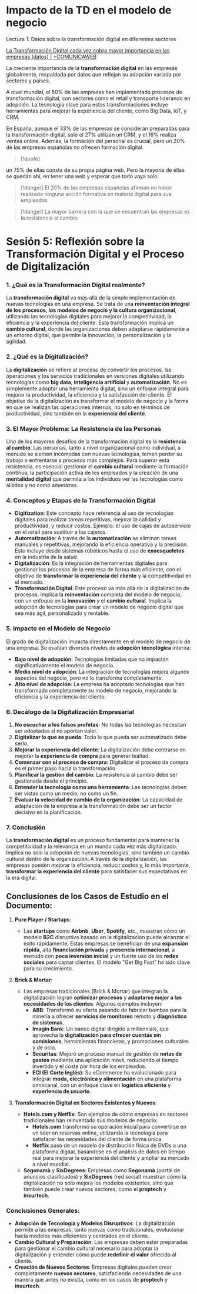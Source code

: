 # Impacto de la TD en el modelo de negocio

Lectura 1: Datos sobre la transformación digital en diferentes sectores

[La Transformación Digital cada vez cobra mayor importancia en las empresas (datos) | +COMUNICAWEB](https://comunica-web.com/blog/marketing-digital/transformacion-digital-datos/)

La creciente importancia de la **transformación digital** en las empresas globalmente, respaldada por datos que reflejan su adopción variada por sectores y países. 

A nivel mundial, el 50% de las empresas han implementado procesos de transformación digital, con sectores como el retail y transporte liderando en adopción. La tecnología clave para estas transformaciones incluye herramientas para mejorar la experiencia del cliente, como Big Data, IoT, y CRM. 

En España, aunque el 33% de las empresas se consideran preparadas para la transformación digital, solo el 27% utilizan un CRM, y el 16% realiza ventas online. Además, la formación del personal es crucial, pero un 20% de las empresas españolas no ofrecen formación digital.

>[!quote]
>
un 75% de ellas consta de su propia página web. Pero la mayoría de ellas se quedan ahí, en tener una web y esperar que todo vaya solo.

> [!danger]
> El 20% de las empresas españolas afirman no haber realizado ninguna acción formativa en materia digital para sus empleados

>[!danger]
>La mayor barrera con la que se encuentran las empresas es la resistencia al cambio


# **Sesión 5: Reflexión sobre la Transformación Digital y el Proceso de Digitalización**

### 1. **¿Qué es la Transformación Digital realmente?**

La **transformación digital** va más allá de la simple implementación de nuevas tecnologías en una empresa. Se trata de una **reinventación integral de los procesos, los modelos de negocio y la cultura organizacional**, utilizando las tecnologías digitales para mejorar la competitividad, la eficiencia y la experiencia del cliente. Esta transformación implica un **cambio cultural**, donde las organizaciones deben adaptarse rápidamente a un entorno digital, que permite la innovación, la personalización y la agilidad.

### 2. **¿Qué es la Digitalización?**

La **digitalización** se refiere al proceso de convertir los procesos, las operaciones y los servicios tradicionales en versiones digitales utilizando tecnologías como **big data**, **inteligencia artificial** y **automatización**. No es simplemente adoptar una herramienta digital, sino un enfoque integral para mejorar la productividad, la eficiencia y la satisfacción del cliente. El objetivo de la digitalización es transformar el modelo de negocio y la forma en que se realizan las operaciones internas, no solo en términos de productividad, sino también en la **experiencia del cliente**.

### 3. **El Mayor Problema: La Resistencia de las Personas**

Uno de los mayores desafíos de la transformación digital es la **resistencia al cambio**. Las personas, tanto a nivel organizacional como individual, a menudo se sienten incómodas con nuevas tecnologías, temen perder su trabajo o enfrentarse a procesos más complejos. Para superar esta resistencia, es esencial gestionar el **cambio cultural** mediante la formación continua, la participación activa de los empleados y la creación de una **mentalidad digital** que permita a los individuos ver las tecnologías como aliados y no como amenazas.

### 4. **Conceptos y Etapas de la Transformación Digital**
- **Digitization**: Este concepto hace referencia al uso de tecnologías digitales para realizar tareas repetitivas, mejorar la calidad y productividad, y reducir costos. Ejemplo: el uso de cajas de autoservicio en el retail para sustituir a los cajeros.
- **Automatización**: A través de la **automatización** se eliminan tareas manuales y repetitivas, mejorando la eficiencia operativa y la precisión. Esto incluye desde sistemas robóticos hasta el uso de **exoesqueletos** en la industria de la salud.
- **Digitalización**: Es la integración de herramientas digitales para gestionar los procesos de la empresa de forma más eficiente, con el objetivo de **transformar la experiencia del cliente** y la competitividad en el mercado.
- **Transformación Digital**: Este proceso va más allá de la digitalización de procesos. Implica la **reinventación** completa del modelo de negocio, con un enfoque en la **innovación** y el **cambio cultural**. Implica la adopción de tecnologías para crear un modelo de negocio digital que sea más ágil, personalizado y rentable.

### 5. **Impacto en el Modelo de Negocio**
El grado de digitalización impacta directamente en el modelo de negocio de una empresa. Se evalúan diversos niveles de **adopción tecnológica** interna:
- **Bajo nivel de adopción**: Tecnologías limitadas que no impactan significativamente el modelo de negocio.
- **Medio nivel de adopción**: La integración de tecnologías mejora algunos aspectos del negocio, pero no lo transforma completamente.
- **Alto nivel de adopción**: La empresa ha adoptado tecnologías que han transformado completamente su modelo de negocio, mejorando la eficiencia y la experiencia del cliente.

### 6. **Decálogo de la Digitalización Empresarial**
1. **No escuchar a los falsos profetas**: No todas las tecnologías necesitan ser adoptadas si no aportan valor.
2. **Digitalizar lo que se pueda**: Todo lo que pueda ser automatizado debe serlo.
3. **Mejorar la experiencia del cliente**: La digitalización debe centrarse en mejorar la **experiencia de compra** para generar lealtad.
4. **Comenzar con el proceso de compra**: Digitalizar el proceso de compra es el primer paso hacia la transformación.
5. **Planificar la gestión del cambio**: La resistencia al cambio debe ser gestionada desde el principio.
6. **Entender la tecnología como una herramienta**: Las tecnologías deben ser vistas como un medio, no como un fin.
7. **Evaluar la velocidad de cambio de la organización**: La capacidad de adaptación de la empresa a la transformación debe ser un factor decisivo en la planificación.

### 7. **Conclusión**
La **transformación digital** es un proceso fundamental para mantener la competitividad y la relevancia en un mundo cada vez más digitalizado. Implica no solo la adopción de nuevas tecnologías, sino también un cambio cultural dentro de la organización. A través de la digitalización, las empresas pueden mejorar la eficiencia, reducir costos y, lo más importante, **transformar la experiencia del cliente** para satisfacer sus expectativas en la era digital.


## Conclusiones de los Casos de Estudio en el Documento:

1. **Pure Player / Startups**:
   - Las **startups** como **Airbnb**, **Uber**, **Spotify**, etc., muestran cómo un modelo **B2C** disruptivo basado en la digitalización puede alcanzar el éxito rápidamente. Estas empresas se benefician de una **expansión rápida**, alta **financiación privada** y **presencia internacional**, a menudo con **poca inversión inicial** y un fuerte uso de las **redes sociales** para captar clientes. El modelo "Get Big Fast" ha sido clave para su crecimiento.

2. **Brick & Mortar**:
   - Las empresas tradicionales (Brick & Mortar) que integran la digitalización logran **optimizar procesos** y **adaptarse mejor a las necesidades de los clientes**. Algunos ejemplos incluyen:
     - **ABB**: Transformó su oferta pasando de fabricar bombas para la minería a ofrecer **servicios de monitoreo** remoto y **diagnóstico de sistemas**.
     - **Imagin Bank**: Un banco digital dirigido a millennials, que aprovecha la **digitalización para ofrecer cuentas sin comisiones**, herramientas financieras, y promociones culturales y de ocio.
     - **Securitas**: Mejoró un proceso manual de gestión de **notas de gastos** mediante una aplicación móvil, reduciendo el tiempo invertido y el coste por hora de los empleados.
     - **ECI (El Corte Inglés)**: Su eCommerce ha evolucionado para integrar **moda, electrónica y alimentación** en una plataforma omnicanal, con un enfoque clave en **logística eficiente** y **experiencia de usuario**.

3. **Transformación Digital en Sectores Existentes y Nuevos**:
   - **Hotels.com y Netflix**: Son ejemplos de cómo empresas en sectores tradicionales han reinventado sus modelos de negocio:
     - **Hotels.com** transformó su operación inicial para convertirse en un líder en reservas online, utilizando la tecnología para satisfacer las necesidades del cliente de forma única.
     - **Netflix** pasó de un modelo de distribución física de DVDs a una plataforma digital, basándose en el análisis de datos en tiempo real para mejorar la experiencia del cliente y ampliar su mercado a nivel mundial.
   - **Segonamà** y **SixDegrees**: Empresas como **Segonamà** (portal de anuncios clasificados) y **SixDegrees** (red social) muestran cómo la digitalización no solo mejora los modelos existentes, sino que también puede crear nuevos sectores, como el **proptech** y **insurtech**.

### Conclusiones Generales:
- **Adopción de Tecnología y Modelos Disruptivos**: La digitalización permite a las empresas, tanto nuevas como tradicionales, evolucionar hacia modelos más eficientes y centrados en el cliente.
- **Cambio Cultural y Preparación**: Las empresas deben estar preparadas para gestionar el cambio cultural necesario para adoptar la digitalización y entender cómo puede **redefinir el valor** ofrecido al cliente.
- **Creación de Nuevos Sectores**: Empresas digitales pueden crear completamente **nuevos sectores**, satisfaciendo necesidades de una manera que antes no existía, como en los casos de **proptech** y **insurtech**.